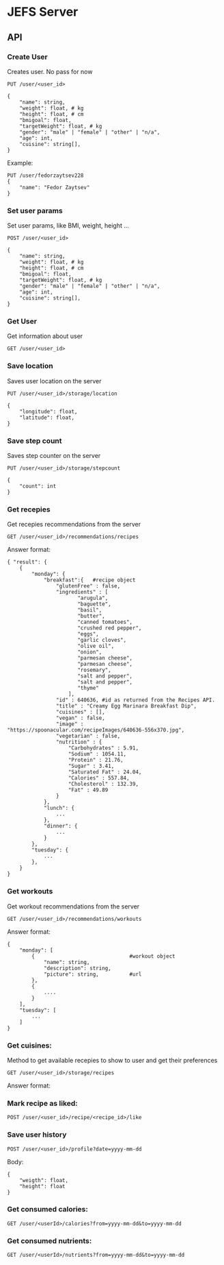 # JEFS Server


## API

### Create User
Creates user. No pass for now

`PUT /user/<user_id>`

```
{
	"name": string,
	"weight": float, # kg
	"height": float, # cm
	"bmigoal": float,
	"targetWeight": float, # kg
	"gender": "male" | "female" | "other" | "n/a",
	"age": int,
	"cuisine": string[],
}
```

Example:

```
PUT /user/fedorzaytsev228
{
	"name": "Fedor Zaytsev"
}
```

### Set user params
Set user params, like BMI, weight, height ...

`POST /user/<user_id>`

```
{
	"name": string,
	"weight": float, # kg
	"height": float, # cm
	"bmigoal": float,
	"targetWeight": float, # kg
	"gender": "male" | "female" | "other" | "n/a",
	"age": int,
	"cuisine": string[],
}
```


### Get User
Get information about user

`GET /user/<user_id>`


### Save location
Saves user location on the server

`PUT /user/<user_id>/storage/location`

```
{
	"longitude": float,
	"latitude": float,
}
```

### Save step count
Saves step counter on the server

`PUT /user/<user_id>/storage/stepcount` 

```
{
	"count": int
}
```

### Get recepies
Get recepies recommendations from the server

`GET /user/<user_id>/recommendations/recipes`

Answer format:

```
{ "result": {
	{
		"monday": {
			"breakfast":{	#recipe object
				"glutenFree" : false,
				"ingredients" : [
				       "arugula",
				       "baguette",
				       "basil",
				       "butter",
				       "canned tomatoes",
				       "crushed red pepper",
				       "eggs",
				       "garlic cloves",
				       "olive oil",
				       "onion",
				       "parmesan cheese",
				       "parmesan cheese",
				       "rosemary",
				       "salt and pepper",
				       "salt and pepper",
				       "thyme"
				    ],
				"id" : 640636, #id as returned from the Recipes API.
				"title" : "Creamy Egg Marinara Breakfast Dip",
				"cuisines" : [],
				"vegan" : false,
				"image" : "https://spoonacular.com/recipeImages/640636-556x370.jpg",
				"vegetarian" : false,
				"nutrition" : {
					"Carbohydrates" : 5.91,
					"Sodium" : 1054.11,
					"Protein" : 21.76,
					"Sugar" : 3.41,
					"Saturated Fat" : 24.04,
					"Calories" : 557.84,
					"Cholesterol" : 132.39,
					"Fat" : 49.89
				}
			},
			"lunch": {
				...
			},
			"dinner": {
				...
			}
		},
		"tuesday": {
			...
		},
	}
}
``` 

### Get workouts
Get workout recommendations from the server

`GET /user/<user_id>/recommendations/workouts`

Answer format:

```
{
	"monday": [
		{                               #workout object
			"name": string,
			"description": string,
			"picture": string,          #url
		},
		{
			....
		}
	],
	"tuesday": [
		...
	]
}
```


### Get cuisines:
Method to get available recepies to show to user and get their preferences

`GET /user/<user_id>/storage/recipes`

Answer format:


### Mark recipe as liked:

`POST /user/<user_id>/recipe/<recipe_id>/like`


### Save user history

`POST /user/<user_id>/profile?date=yyyy-mm-dd`

Body:
```
{
	"weigth": float,
	"height": float
}
```

### Get consumed calories:

`GET /user/<userId>/calories?from=yyyy-mm-dd&to=yyyy-mm-dd`


### Get consumed nutrients:

`GET /user/<userId>/nutrients?from=yyyy-mm-dd&to=yyyy-mm-dd`

